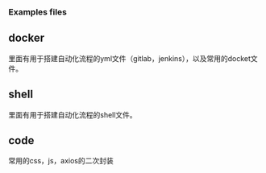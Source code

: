 ### Examples files


## docker
里面有用于搭建自动化流程的yml文件（gitlab，jenkins），以及常用的docket文件。

## shell
里面有用于搭建自动化流程的shell文件。

## code
常用的css，js，axios的二次封装


